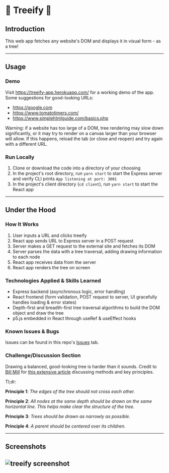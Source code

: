 # 🌳 Treeify 🌳

## Introduction

This web app fetches any website's DOM and displays it in visual form - as a tree!

---

## Usage

### Demo

Visit https://treeify-app.herokuapp.com/ for a working demo of the app.
Some suggestions for good-looking URLs:

- https://google.com
- https://www.tomatotimers.com/
- https://www.simplehtmlguide.com/basics.php

Warning: if a website has too large of a DOM, tree rendering may slow down significantly, or it may try to render on a canvas larger than your browser will allow. If this happens, reload the tab (or close and reopen) and try again with a different URL.

### Run Locally

1. Clone or download the code into a directory of your choosing
2. In the project's root directory, run `yarn start` to start the Express server and verify CLI prints `App listening at port: 3001`
3. In the project's client directory (`cd client`), run `yarn start` to start the React app

---

## Under the Hood

### How It Works

1. User inputs a URL and clicks treeify
2. React app sends URL to Express server in a POST request
3. Server makes a GET request to the external site and fetches its DOM
4. Server parses the data with a tree traversal, adding drawing information to each node
5. React app receives data from the server
6. React app renders the tree on screen

### Technologies Applied & Skills Learned

- Express backend (asynchronous logic, error handling)
- React frontend (form validation, POST request to server, UI gracefully handles loading & error states)
- Depth-first and breadth-first tree traversal algorithms to build the DOM object and draw the tree
- p5.js embedded in React through useRef & useEffect hooks

### Known Issues & Bugs

Issues can be found in this repo's [Issues](url) tab.

### Challenge/Discussion Section

Drawing a balanced, good-looking tree is harder than it sounds. Credit to [Bill Mill](https://github.com/llimllib) for [this extensive article](https://llimllib.github.io/pymag-trees/) discussing methods and key principles.

Tl;dr:

**Principle 1**: _The edges of the tree should not cross each other._

**Principle 2**: _All nodes at the same depth should be drawn on the same horizontal line. This helps make clear the structure of the tree._

**Principle 3**: _Trees should be drawn as narrowly as possible._

**Principle 4**: _A parent should be centered over its children._

---

## Screenshots

## ![treeify screenshot]("./extras/screenshots/Treeify_screenshot.JPG")
